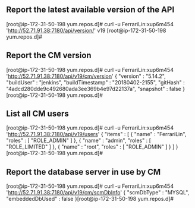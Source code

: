 ## Report the latest available version of the API
[root@ip-172-31-50-198 yum.repos.d]# curl -u FerrariLin:xup6m454 'http://52.71.91.38:7180/api/version/'
v19
[root@ip-172-31-50-198 yum.repos.d]#

## Report the CM version
[root@ip-172-31-50-198 yum.repos.d]# curl -u FerrariLin:xup6m454 'http://52.71.91.38:7180/api/v19/cm/version'
{
  "version" : "5.14.2",
  "buildUser" : "jenkins",
  "buildTimestamp" : "20180402-2155",
  "gitHash" : "4adcd280dde9c492680ada3ee369b4e97d22137a",
  "snapshot" : false
}[root@ip-172-31-50-198 yum.repos.d]#

## List all CM users
[root@ip-172-31-50-198 yum.repos.d]# curl -u FerrariLin:xup6m454 'http://52.71.91.38:7180/api/v19/users'
{
  "items" : [ {
    "name" : "FerrariLin",
    "roles" : [ "ROLE_ADMIN" ]
  }, {
    "name" : "admin",
    "roles" : [ "ROLE_LIMITED" ]
  }, {
    "name" : "root",
    "roles" : [ "ROLE_ADMIN" ]
  } ]
}[root@ip-172-31-50-198 yum.repos.d]#

## Report the database server in use by CM
[root@ip-172-31-50-198 yum.repos.d]# curl -u FerrariLin:xup6m454 'http://52.71.91.38:7180/api/v19/cm/scmDbInfo'
{
  "scmDbType" : "MYSQL",
  "embeddedDbUsed" : false
}[root@ip-172-31-50-198 yum.repos.d]#
